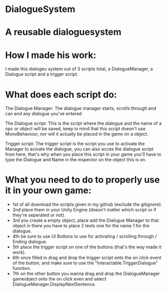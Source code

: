 # DialogueSystem
# A reusable dialoguesystem


# How I made his work:
I made this dialogeu system out of 3 scripts total, a DialogueManager, a Dialogue script and a trigger script.

# What does each script do:
The Dialogue Manager:
The dialogue manager starts, scrolls through and can end any dialogue you've entered

The Dialogue script:
This is the script where the dialogue and the name of a npc or object will be saved, keep in mind that this script doesn't use MonoBehaviour, 
nor will it actually be placed in the game on a object.

Trigger script:
The trigger script is the script you use to activate the Manager to acivate the dialogue, you can also acces the dialogue script from here,
that's why when you place this script in your game you'll have to type the Dialogue and Name in the inspector on the object this is on.

# What you need to do to properly use it in your own game:
 - 1st of all download the scripts given in my github (exclude the gitignore).
 - 2nd place them in your Unity Engine (doesn't matter which script or if they're seperated or not).
 - 3rd you create a empty object, place add the Dialogue Manager to that object in there you have to place 2 texts one for the name 1 for the dialogue.
 - 4th be sure to use UI Buttons to use for activating / scrolling through / Ending dialogue.
 - 5th place the trigger script on one of the buttons (that's the way  made it work).
 - 6th once filled in drag and drop the trigger script onto the on click event of the button, and make sure to use the "Interactable.TriggerDialogue" function.
 - 7th on the other button you wanna drag and drop the DialogueManager gameobject onto the on click even and select DialogueManager.DisplayNextSentence.
